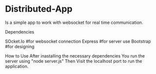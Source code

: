 # Distributed-App
Is a simple app to work with websocket for real time communication.

Dependencies

SOcket.Io #for websocket connection
Express #for server use
Bootstrap #for designing

How to Use
After inastalling the necessary dependencies 
You run the server using "node server.js"
Then Visit the localhost port to run the application.